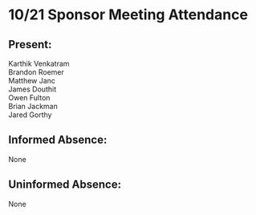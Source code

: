 # 10/21 Sponsor Meeting Attendance

## Present:
Karthik Venkatram\
Brandon Roemer\
Matthew Janc\
James Douthit\
Owen Fulton\
Brian Jackman\
Jared Gorthy

## Informed Absence:
None 

## Uninformed Absence:
None
